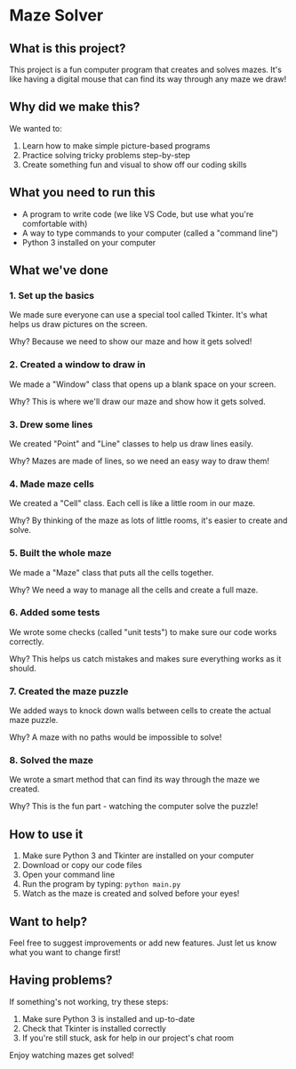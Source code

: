 # Maze Solver

## What is this project?

This project is a fun computer program that creates and solves mazes. It's like having a digital mouse that can find its way through any maze we draw!

## Why did we make this?

We wanted to:

1. Learn how to make simple picture-based programs
2. Practice solving tricky problems step-by-step
3. Create something fun and visual to show off our coding skills

## What you need to run this

- A program to write code (we like VS Code, but use what you're comfortable with)
- A way to type commands to your computer (called a "command line")
- Python 3 installed on your computer

## What we've done

### 1. Set up the basics

We made sure everyone can use a special tool called Tkinter. It's what helps us draw pictures on the screen.

Why? Because we need to show our maze and how it gets solved!

### 2. Created a window to draw in

We made a "Window" class that opens up a blank space on your screen.

Why? This is where we'll draw our maze and show how it gets solved.

### 3. Drew some lines

We created "Point" and "Line" classes to help us draw lines easily.

Why? Mazes are made of lines, so we need an easy way to draw them!

### 4. Made maze cells

We created a "Cell" class. Each cell is like a little room in our maze.

Why? By thinking of the maze as lots of little rooms, it's easier to create and solve.

### 5. Built the whole maze

We made a "Maze" class that puts all the cells together.

Why? We need a way to manage all the cells and create a full maze.

### 6. Added some tests

We wrote some checks (called "unit tests") to make sure our code works correctly.

Why? This helps us catch mistakes and makes sure everything works as it should.

### 7. Created the maze puzzle

We added ways to knock down walls between cells to create the actual maze puzzle.

Why? A maze with no paths would be impossible to solve!

### 8. Solved the maze

We wrote a smart method that can find its way through the maze we created.

Why? This is the fun part - watching the computer solve the puzzle!

## How to use it

1. Make sure Python 3 and Tkinter are installed on your computer
2. Download or copy our code files
3. Open your command line
4. Run the program by typing: `python main.py`
5. Watch as the maze is created and solved before your eyes!

## Want to help?

Feel free to suggest improvements or add new features. Just let us know what you want to change first!

## Having problems?

If something's not working, try these steps:

1. Make sure Python 3 is installed and up-to-date
2. Check that Tkinter is installed correctly
3. If you're still stuck, ask for help in our project's chat room

Enjoy watching mazes get solved!
